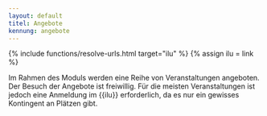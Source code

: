 ```yaml
---
layout: default
titel: Angebote
kennung: angebote
---
```


{% include functions/resolve-urls.html target="ilu" %}
{% assign ilu = link %}

Im Rahmen des Moduls werden eine Reihe von Veranstaltungen angeboten. Der Besuch der Angebote ist freiwillig. Für die meisten Veranstaltungen ist jedoch eine Anmeldung im {{ilu}} erforderlich, da es nur ein gewisses Kontingent an Plätzen gibt.